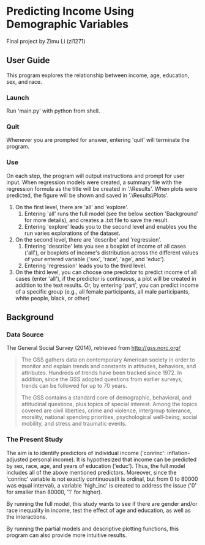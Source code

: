 # Predicting Income Using Demographic Variables

Final project by Zimu Li (zl1271)

## User Guide

This program explores the relationship between income, age, education, sex, and race.

### Launch

Run 'main.py' with python from shell.

### Quit

Whenever you are prompted for answer, entering 'quit' will terminate the program.
### Use

On each step, the program will output instructions and prompt for user input. When regression models were created, a summary file with the regression formula as the title will be created in '.\Results'. When plots were predicted, the figure will be shown and saved in '.\Results\Plots'. 

1. On the first level, there are 'all' and 'explore'.
   1. Entering 'all' runs the full model (see the below section 'Background' for more details), and creates a .txt file to save the result.
   2. Entering 'explore' leads you to the second level and enables you the run varies explorations of the dataset.
2. On the second level, there are 'describe' and 'regression'.
   1. Entering 'describe' lets you see a boxplot of income of all cases ('all'), or boxplots of income's distribution across the different values of your entered variable ('sex', 'race', 'age', and 'educ').
   2. Entering 'regression' leads you to the third level.
3. On the third level, you can choose one predictor to predict income of all cases (enter 'all'), if the predictor is continuous, a plot will be created in addition to the text results. Or, by entering 'part', you can predict income of a specific group (e.g., all female participants, all male participants, white people, black, or other)

## Background

### Data Source

The General Social Survey (2014), retrieved from http://gss.norc.org/

> The GSS gathers data on contemporary American society in order to monitor and explain trends and constants in attitudes, behaviors, and attributes. Hundreds of trends have been tracked since 1972. In addition, since the GSS adopted questions from earlier surveys, trends can be followed for up to 70 years.
>
> The GSS contains a standard core of demographic, behavioral, and attitudinal questions, plus topics of special interest. Among the topics covered are civil liberties, crime and violence, intergroup tolerance, morality, national spending priorities, psychological well-being, social mobility, and stress and traumatic events.

### The Present Study 

The aim is to identify predictors of individual income ('conrinc': inflation-adjusted personal income). It is hypothesized that income can be predicted by sex, race, age, and years of education ('educ'). Thus, the full model includes all of the above mentioned predictors. Moreover, since the 'conrinc' variable is not exactly continuous(it is ordinal, but from 0 to 80000 was equal interval), a variable 'high_inc' is created to address the issue ('0' for smaller than 80000, '1' for higher). 

By running the full model,  this study wants to see if there are gender and/or race inequality in income, test the effect of age and education, as well as the interactions.

By running the partial models and descriptive plotting functions, this program can also provide more intuitive results. 





